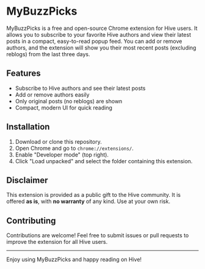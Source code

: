 # MyBuzzPicks

MyBuzzPicks is a free and open-source Chrome extension for Hive users. It allows you to subscribe to your favorite Hive authors and view their latest posts in a compact, easy-to-read popup feed. You can add or remove authors, and the extension will show you their most recent posts (excluding reblogs) from the last three days.

## Features
- Subscribe to Hive authors and see their latest posts
- Add or remove authors easily
- Only original posts (no reblogs) are shown
- Compact, modern UI for quick reading

## Installation
1. Download or clone this repository.
2. Open Chrome and go to `chrome://extensions/`.
3. Enable "Developer mode" (top right).
4. Click "Load unpacked" and select the folder containing this extension.

## Disclaimer
This extension is provided as a public gift to the Hive community. It is offered **as is**, with **no warranty** of any kind. Use at your own risk.

## Contributing
Contributions are welcome! Feel free to submit issues or pull requests to improve the extension for all Hive users.

---

Enjoy using MyBuzzPicks and happy reading on Hive!
